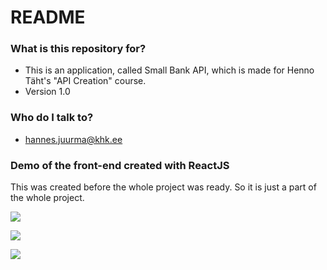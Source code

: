 # README #

### What is this repository for? ###

* This is an application, called Small Bank API, which is made for Henno Täht's "API Creation" course.
* Version 1.0

### Who do I talk to? ###

* hannes.juurma@khk.ee

### Demo of the front-end created with ReactJS ###

This was created before the whole project was ready. So it is just a part of the whole project.

![](https://i.imgur.com/VnrmCL4.gif)

![](https://i.imgur.com/uodF8my.gif)

![](https://i.imgur.com/2m13OaU.gif)